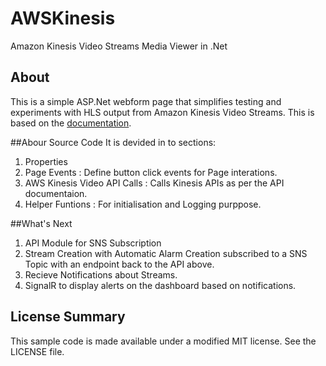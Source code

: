 # AWSKinesis
Amazon Kinesis Video Streams Media Viewer in .Net

## About
This is a simple ASP.Net webform page that simplifies testing and experiments with HLS output from Amazon Kinesis Video Streams. This is based on the <a href="https://docs.aws.amazon.com/kinesisvideostreams/latest/dg/how-hls.html">documentation</a>.

##Abour Source Code
It is devided in to sections:
1. Properties
2. Page Events : Define button click events for Page interations.
4. AWS Kinesis Video API Calls : Calls Kinesis APIs as per the API documentaion.
5. Helper Funtions : For initialisation and Logging purppose.

##What's Next
1. API Module for SNS Subscription
2. Stream Creation with Automatic Alarm Creation subscribed to a SNS Topic with an endpoint back to the API above.
3. Recieve Notifications about Streams.
4. SignalR to display alerts on the dashboard based on notifications.


## License Summary

This sample code is made available under a modified MIT license. See the LICENSE file.

